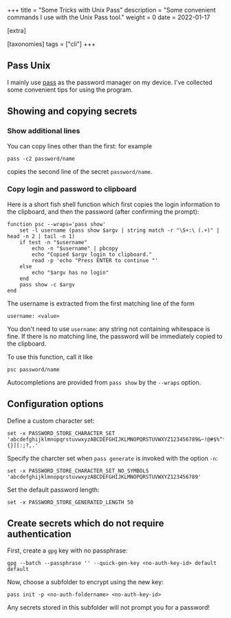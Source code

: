 +++
title = "Some Tricks with Unix Pass"
description = "Some convenient commands I use with the Unix Pass tool."
weight = 0
date = 2022-01-17

[extra]

[taxonomies]
tags = ["cli"]
+++
## Pass Unix
I mainly use [pass](https://www.passwordstore.org/) as the password manager on my device.
I've collected some convenient tips for using the program.
## Showing and copying secrets
### Show additional lines
You can copy lines other than the first: for example
```
pass -c2 password/name
```
copies the second line of the secret `password/name`.
### Copy login and password to clipboard
Here is a short fish shell function which first copies the login information to the clipboard, and then the password (after confirming the prompt):
```
function psc --wraps='pass show'
    set -l username (pass show $argv | string match -r "\S+:\ (.+)" | head -n 2 | tail -n 1)
    if test -n "$username"
        echo -n "$username" | pbcopy
        echo "Copied $argv login to clipboard."
        read -p 'echo "Press ENTER to continue "'
    else
        echo "$argv has no login"
    end
    pass show -c $argv
end
```
The username is extracted from the first matching line of the form
```
username: <value>
```
You don't need to use `username`: any string not containing whitespace is fine.
If there is no matching line, the password will be immediately copied to the clipboard.

To use this function, call it like
```
psc password/name
```
Autocompletions are provided from `pass show` by the `--wraps` option.

## Configuration options
Define a custom character set:
```
set -x PASSWORD_STORE_CHARACTER_SET 'abcdefghijklmnopqrstuvwxyzABCDEFGHIJKLMNOPQRSTUVWXYZ123456789&~!@#$%^*_+- {}][:;?,.'
```
Specify the charcter set when `pass generate` is invoked with the option `-n`:
```
set -x PASSWORD_STORE_CHARACTER_SET_NO_SYMBOLS 'abcdefghijklmnopqrstuvwxyzABCDEFGHIJKLMNOPQRSTUVWXYZ123456789'
```
Set the default password length:
```
set -x PASSWORD_STORE_GENERATED_LENGTH 50
```

## Create secrets which do not require authentication
First, create a `gpg` key with no passphrase:
```
gpg --batch --passphrase '' --quick-gen-key <no-auth-key-id> default default
```
Now, choose a subfolder to encrypt using the new key:
```
pass init -p <no-auth-foldername> <no-auth-key-id>
```
Any secrets stored in this subfolder will not prompt you for a password!
